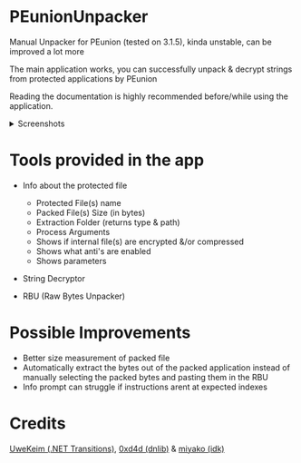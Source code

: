 # PEunionUnpacker
Manual Unpacker for PEunion (tested on 3.1.5), kinda unstable, can be improved a lot more

The main application works, you can successfully unpack & decrypt strings from protected applications by PEunion

Reading the documentation is highly recommended before/while using the application.

<details>
           <summary>Screenshots</summary>
           https://i.imgur.com/uIH1SYF.png,
           https://i.imgur.com/T5DIZ8G.png &
           https://i.imgur.com/iuWfUrf.png
         </details>
     
# Tools provided in the app
* Info about the protected file
  * Protected File(s) name
  * Packed File(s) Size (in bytes)
  * Extraction Folder (returns type & path)
  * Process Arguments
  * Shows if internal file(s) are encrypted &/or compressed
  * Shows what anti's are enabled
  * Shows parameters

* String Decryptor
* RBU (Raw Bytes Unpacker)

# Possible Improvements
* Better size measurement of packed file
* Automatically extract the bytes out of the packed application instead of manually selecting the packed bytes and pasting them in the RBU
* Info prompt can struggle if instructions arent at expected indexes

# Credits
[UweKeim (.NET Transitions)](https://github.com/UweKeim/dot-net-transitions),
[0xd4d (dnlib)](https://github.com/0xd4d/dnlib) & 
[miyako (idk)](https://github.com/miyakoyakota)
